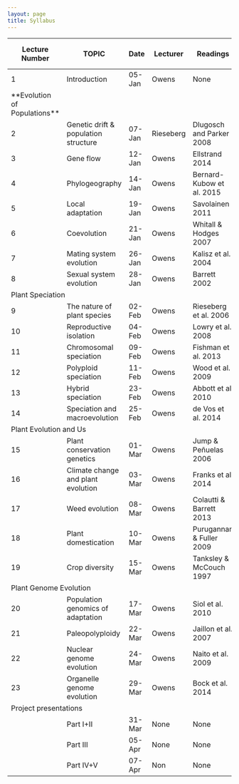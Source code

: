 ```yaml
---
layout: page
title: Syllabus
---
```



<table>
<thead><sub><tr class="tableizer-firstrow"><th>Lecture Number</th><th>TOPIC</th><th>Date</th><th>Lecturer</th><th>Readings</th><th>Discussion section</th><th>Quiz</th><th>Research project due</th></tr></sub></thead><tbody>
 <tr><td>1</td><td>Introduction</td><td>05-Jan</td><td>Owens</td><td>None</td><td>&nbsp;</td><td>&nbsp;</td><td>&nbsp;</td></tr>
 <tr><td>**Evolution of Populations**</td></tr>
 <tr><td>2</td><td>Genetic drift & population structure</td><td>07-Jan</td><td>Rieseberg</td><td>Dlugosch and Parker 2008</td><td>Yes</td><td>&nbsp;</td><td>&nbsp;</td></tr>
 <tr><td>3</td><td>Gene flow </td><td>12-Jan</td><td>Owens</td><td>Ellstrand 2014</td><td>&nbsp;</td><td>&nbsp;</td><td>&nbsp;</td></tr>
 <tr><td>4</td><td>Phylogeography</td><td>14-Jan</td><td>Owens</td><td>Bernard-Kubow et al. 2015</td><td>Yes</td><td>&nbsp;</td><td>&nbsp;</td></tr>
 <tr><td>5</td><td>Local adaptation </td><td>19-Jan</td><td>Owens</td><td>Savolainen 2011</td><td>&nbsp;</td><td>Yes</td><td>&nbsp;</td></tr>
 <tr><td>6</td><td>Coevolution </td><td>21-Jan</td><td>Owens</td><td>Whitall & Hodges 2007</td><td>Yes</td><td>&nbsp;</td><td>&nbsp;</td></tr>
 <tr><td>7</td><td>Mating system evolution </td><td>26-Jan</td><td>Owens</td><td>Kalisz et al. 2004</td><td>&nbsp;</td><td>&nbsp;</td><td>&nbsp;</td></tr>
 <tr><td>8</td><td>Sexual system evolution </td><td>28-Jan</td><td>Owens</td><td>Barrett 2002</td><td>Yes</td><td>&nbsp;</td><td>&nbsp;</td></tr>
 <tr><td colspan="8">Plant Speciation</td></tr>
 <tr><td>9</td><td>The nature of plant species </td><td>02-Feb</td><td>Owens</td><td>Rieseberg et al. 2006 </td><td>&nbsp;</td><td>Yes</td><td>&nbsp;</td></tr>
 <tr><td>10</td><td>Reproductive isolation </td><td>04-Feb</td><td>Owens</td><td>Lowry et al. 2008</td><td>Yes</td><td>&nbsp;</td><td>&nbsp;</td></tr>
 <tr><td>11</td><td>Chromosomal speciation </td><td>09-Feb</td><td>Owens</td><td>Fishman et al. 2013</td><td>&nbsp;</td><td>&nbsp;</td><td>&nbsp;</td></tr>
 <tr><td>12</td><td>Polyploid speciation </td><td>11-Feb</td><td>Owens</td><td>Wood et al. 2009</td><td>Yes</td><td>&nbsp;</td><td>&nbsp;</td></tr>
 <tr><td>13</td><td>Hybrid speciation</td><td>23-Feb</td><td>Owens</td><td>Abbott et al. 2010</td><td>&nbsp;</td><td>Yes</td><td>&nbsp;</td></tr>
 <tr><td>14</td><td>Speciation and macroevolution </td><td>25-Feb</td><td>Owens</td><td>de Vos et al. 2014</td><td>Yes</td><td>&nbsp;</td><td>Yes</td></tr>
 <tr><td colspan="8">Plant Evolution and Us </td></tr>
 <tr><td>15</td><td>Plant conservation genetics </td><td>01-Mar</td><td>Owens</td><td>Jump & Peñuelas 2006 </td><td>&nbsp;</td><td>&nbsp;</td><td>&nbsp;</td></tr>
 <tr><td>16</td><td>Climate change and plant evolution </td><td>03-Mar</td><td>Owens</td><td>Franks et al 2014 </td><td>Yes</td><td>&nbsp;</td><td>&nbsp;</td></tr>
 <tr><td>17</td><td>Weed evolution </td><td>08-Mar</td><td>Owens</td><td>Colautti & Barrett 2013</td><td>&nbsp;</td><td>Yes</td><td>&nbsp;</td></tr>
 <tr><td>18</td><td>Plant domestication</td><td>10-Mar</td><td>Owens</td><td>Purugannan & Fuller 2009</td><td>Yes</td><td>&nbsp;</td><td>&nbsp;</td></tr>
 <tr><td>19</td><td>Crop diversity </td><td>15-Mar</td><td>Owens</td><td>Tanksley & McCouch 1997</td><td>&nbsp;</td><td>&nbsp;</td><td>&nbsp;</td></tr>
 <tr><td colspan="8">Plant Genome Evolution</td></tr>
 <tr><td>20</td><td>Population genomics of adaptation </td><td>17-Mar</td><td>Owens</td><td>Siol et al. 2010</td><td>Yes</td><td>&nbsp;</td><td>&nbsp;</td></tr>
 <tr><td>21</td><td>Paleopolyploidy </td><td>22-Mar</td><td>Owens</td><td>Jaillon et al. 2007</td><td>&nbsp;</td><td>Yes</td><td>&nbsp;</td></tr>
 <tr><td>22</td><td>Nuclear genome evolution </td><td>24-Mar</td><td>Owens</td><td>Naito et al. 2009</td><td>Yes</td><td>&nbsp;</td><td>&nbsp;</td></tr>
 <tr><td>23</td><td>Organelle genome evolution </td><td>29-Mar</td><td>Owens</td><td>Bock et al. 2014</td><td>&nbsp;</td><td>&nbsp;</td><td>&nbsp;</td></tr>
 <tr><td colspan="8">Project presentations</td></tr>
 <tr><td>&nbsp;</td><td>Part I+II</td><td>31-Mar</td><td>None</td><td>None</td><td>Yes</td><td>Yes</td><td>&nbsp;</td></tr>
 <tr><td>&nbsp;</td><td>Part III</td><td>05-Apr</td><td>None</td><td>None</td><td>&nbsp;</td><td>&nbsp;</td><td>&nbsp;</td></tr>
 <tr><td>&nbsp;</td><td>Part IV+V</td><td>07-Apr</td><td>Non</td><td>None</td><td>Yes</td><td>&nbsp;</td><td>Yes</td></tr>
</tbody></table>
